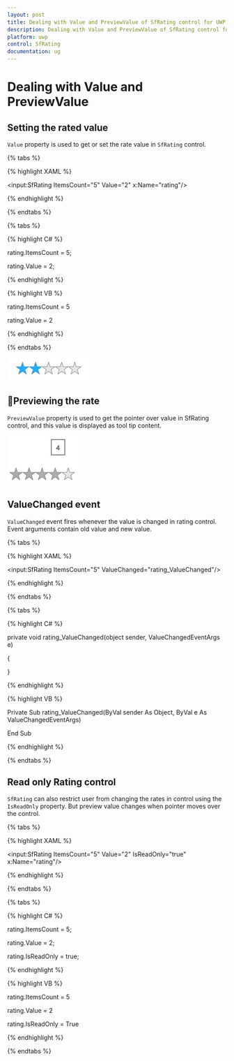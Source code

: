 ```yaml
---
layout: post
title: Dealing with Value and PreviewValue of SfRating control for UWP
description: Dealing with Value and PreviewValue of SfRating control for UWP
platform: uwp
control: SfRating
documentation: ug
---
```


# Dealing with Value and PreviewValue

## Setting the rated value

`Value` property is used to get or set the rate value in `SfRating` control.

{% tabs %}

{% highlight XAML %}

<input:SfRating ItemsCount="5" Value="2" x:Name="rating"/>

{% endhighlight %}

{% endtabs %}

{% tabs %}

{% highlight C# %}

rating.ItemsCount = 5;

rating.Value = 2;

{% endhighlight %}

{% highlight VB %}

rating.ItemsCount = 5

rating.Value = 2

{% endhighlight %}

{% endtabs %}

![](Dealing-with-Value-and-PreviewValue-images/Dealing-with-Value-and-PreviewValue-img1.jpeg)


## Previewing the rate

`PreviewValue` property is used to get the pointer over value in SfRating control, and this value is displayed as tool tip content.

![](Dealing-with-Value-and-PreviewValue-images/Dealing-with-Value-and-PreviewValue-img2.jpeg)


## ValueChanged event

`ValueChanged` event fires whenever the value is changed in rating control. Event arguments contain old value and new value.

{% tabs %}

{% highlight XAML %}

<input:SfRating ItemsCount="5" ValueChanged="rating_ValueChanged"/>

{% endhighlight %}

{% endtabs %}

{% tabs %}

{% highlight C# %}

private void rating_ValueChanged(object sender, ValueChangedEventArgs e)

{
            
}

{% endhighlight %}

{% highlight VB %}

Private Sub rating_ValueChanged(ByVal sender As Object, ByVal e As ValueChangedEventArgs)


End Sub

{% endhighlight %}

{% endtabs %}


## Read only Rating control

`SfRating` can also restrict user from changing the rates in control using the `IsReadOnly` property. But preview value changes when pointer moves over the control.

{% tabs %}

{% highlight XAML %}

<input:SfRating ItemsCount="5" Value="2" IsReadOnly="true" x:Name="rating"/>

{% endhighlight %}

{% endtabs %}

{% tabs %}

{% highlight C# %}

rating.ItemsCount = 5;

rating.Value = 2;

rating.IsReadOnly = true;

{% endhighlight %}

{% highlight VB %}

rating.ItemsCount = 5

rating.Value = 2

rating.IsReadOnly = True

{% endhighlight %}

{% endtabs %}
